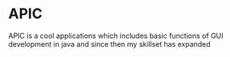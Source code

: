 # APIC
APIC is a cool applications which includes basic functions of GUI development in java and since then my skillset has expanded
